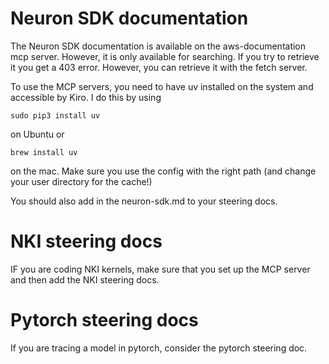 # Neuron SDK documentation
The Neuron SDK documentation is available on the aws-documentation mcp server.  However, it is only available for searching.  If you try to retrieve it you get a 403 error.  However, you can retrieve it with the fetch server.  

To use the MCP servers, you need to have uv installed on the system and accessible by Kiro.  I do this by using 

```
sudo pip3 install uv
```

on Ubuntu or

```
brew install uv
``` 

on the mac.  Make sure you use the config with the right path (and change your user directory for the cache!)

You should also add in the neuron-sdk.md to your steering docs.

# NKI steering docs

IF you are coding NKI kernels, make sure that you set up the MCP server and then add the NKI steering docs.  

# Pytorch steering docs

If you are tracing a model in pytorch, consider the pytorch steering doc.